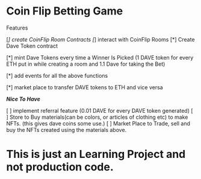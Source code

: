 # Coin Flip Betting Game

Features

[*] create CoinFlip Room Contracts
[*] interact with CoinFlip Rooms
[*] Create Dave Token contract

[*] mint Dave Tokens every time a Winner Is Picked (1 DAVE token for every ETH put in while creating a room and 1.1 Dave for taking the Bet)

[*] add events for all the above functions

[*] market place to transfer DAVE tokens to ETH and vice versa

**_Nice To Have_**

[ ] implement referral feature (0.01 DAVE for every DAVE token generated)
[ ] Store to Buy materials(can be colors, or articles of clothing etc) to make NFTs. (this gives dave coins some use.)
[ ] Market Place to Trade, sell and buy the NFTs created using the materials above.

# This is just an Learning Project and not production code.
